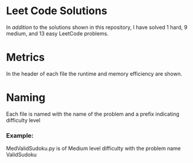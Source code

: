 # Leet Code Solutions
In *addition* to the solutions shown in this repository, I have solved 1 hard, 9 medium, and 13 easy LeetCode problems.

# Metrics
In the header of each file the runtime and memory efficiency are shown. 

# Naming
Each file is named with the name of the problem and a prefix indicating difficulty level

### Example: 
MedValidSudoku.py is of Medium level difficulty with the problem name ValidSudoku
